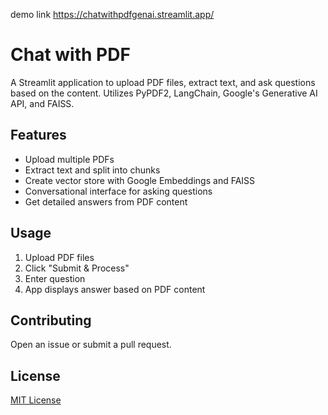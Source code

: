 demo link  https://chatwithpdfgenai.streamlit.app/

# Chat with PDF

A Streamlit application to upload PDF files, extract text, and ask questions based on the content. Utilizes PyPDF2, LangChain, Google's Generative AI API, and FAISS.

## Features

- Upload multiple PDFs
- Extract text and split into chunks
- Create vector store with Google Embeddings and FAISS
- Conversational interface for asking questions
- Get detailed answers from PDF content

## Usage

1. Upload PDF files
2. Click "Submit & Process"
3. Enter question
4. App displays answer based on PDF content

## Contributing

Open an issue or submit a pull request.

## License

[MIT License](LICENSE)
